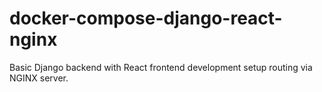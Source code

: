 # docker-compose-django-react-nginx
Basic Django backend with React frontend development setup routing via NGINX server.
